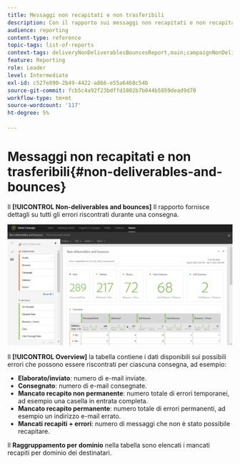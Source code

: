 ```yaml
---
title: Messaggi non recapitati e non trasferibili
description: Con il rapporto sui messaggi non recapitati e non recapitati pronto all’uso, scopri gli errori che possono verificarsi alla consegna.
audience: reporting
content-type: reference
topic-tags: list-of-reports
context-tags: deliveryNonDeliverablesBouncesReport,main;campaignNonDeliverablesBouncesReport,main;programNonDeliverablesBouncesReport,main
feature: Reporting
role: Leader
level: Intermediate
exl-id: c527e890-2b49-4422-a866-e55a6468c54b
source-git-commit: fcb5c4a92f23bdffd1082b7b044b5859dead9d70
workflow-type: tm+mt
source-wordcount: '117'
ht-degree: 5%

---
```


# Messaggi non recapitati e non trasferibili{#non-deliverables-and-bounces}

Il **[!UICONTROL Non-deliverables and bounces]** Il rapporto fornisce dettagli su tutti gli errori riscontrati durante una consegna.

![](assets/delivery_reports_7.png)

Il **[!UICONTROL Overview]** la tabella contiene i dati disponibili sui possibili errori che possono essere riscontrati per ciascuna consegna, ad esempio:

* **Elaborato/inviato**: numero di e-mail inviate.
* **Consegnato**: numero di e-mail consegnate.
* **Mancato recapito non permanente**: numero totale di errori temporanei, ad esempio una casella in entrata completa.
* **Mancato recapito permanente**: numero totale di errori permanenti, ad esempio un indirizzo e-mail errato.
* **Mancati recapiti + errori**: numero di messaggi che non è stato possibile recapitare.

Il **Raggruppamento per dominio** nella tabella sono elencati i mancati recapiti per dominio dei destinatari.
